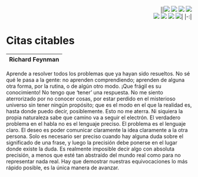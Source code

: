 <div align=right>

||[![](https://img.shields.io/badge/-Inicio-FFF?style=flat&logo=Emlakjet&logoColor=black)](/README.md) [![](https://img.shields.io/badge/-Introducción-FFF?style=flat&logo=abbrobotstudio&logoColor=black)](/documentos/intro.md) [![](https://img.shields.io/badge/-Modelos_de_lenguaje-FFF?style=flat&logo=LiveChat&logoColor=black)](/documentos/LLMs.md) [![](https://img.shields.io/badge/-Panorámica-FFF?style=flat&logo=openstreetmap&logoColor=black)](/documentos/panoramica.md)<br>  [![](https://img.shields.io/badge/-Prompts-FFF?style=flat&logo=Proton&logoColor=black)](/documentos/prompts/README.md) [![](https://img.shields.io/badge/-Ing,_de_prompts-FFF?style=flat&logo=googleearthengine&logoColor=black)](/documentos/ingenieriaDePrompts/README.md) [![](https://img.shields.io/badge/-Patrones-FFF?style=flat&logo=textpattern&logoColor=black)](/documentos/ingenieriaDePrompts/patrones/README.md) [![](https://img.shields.io/badge/-Casos_de_uso-FFF?style=flat&logo=gitbook&logoColor=black)](/documentos/casosDeUso/README.md)|
|-:|

</div>

# Citas citables

|Richard Feynman
|-
Aprende a resolver todos los problemas que ya hayan sido resueltos.
No sé qué le pasa a la gente: no aprenden comprendiendo; aprenden de alguna otra forma, por la rutina, o de algún otro modo. ¡Que frágil es su conocimiento!
No tengo que ‘tener’ una respuesta. No me siento aterrorizado por no conocer cosas, por estar perdido en el misterioso universo sin tener ningún propósito; que es el modo en el que la realidad es, hasta donde puedo decir, posiblemente. Esto no me aterra.
Ni siquiera la propia naturaleza sabe que camino va a seguir el electrón.
El verdadero problema en el habla no es el lenguaje preciso. El problema es el lenguaje claro. El deseo es poder comunicar claramente la idea claramente a la otra persona. Solo es necesario ser preciso cuando hay alguna duda sobre el significado de una frase, y luego la precisión debe ponerse en el lugar donde existe la duda. Es realmente imposible decir algo con absoluta precisión, a menos que esté tan abstraído del mundo real como para no representar nada real.
Hay que demostrar nuestras equivocaciones lo más rápido posible, es la única manera de avanzar.

